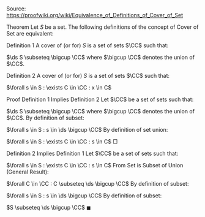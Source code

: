 # 

Source: https://proofwiki.org/wiki/Equivalence_of_Definitions_of_Cover_of_Set



Theorem
Let $S$ be a set.
The following definitions of the concept of Cover of Set are equivalent:

Definition 1
A cover of (or for) $S$ is a set of sets $\CC$ such that:

$\ds S \subseteq \bigcup \CC$
where $\bigcup \CC$ denotes the union of $\CC$.

Definition 2
A cover of (or for) $S$ is a set of sets $\CC$ such that:

$\forall s \in S : \exists C \in \CC : x \in C$


Proof
Definition 1 Implies Definition 2
Let $\CC$ be a set of sets such that:

$\ds S \subseteq \bigcup \CC$
where $\bigcup \CC$ denotes the union of $\CC$.
By definition of subset:

$\forall s \in S : s \in \ds \bigcup \CC$
By definition of set union:

$\forall s \in S : \exists C \in \CC : s \in C$
$\Box$


Definition 2 Implies Definition 1
Let $\CC$ be a set of sets such that:

$\forall s \in S : \exists C \in \CC : s \in C$
From Set is Subset of Union (General Result):

$\forall C \in \CC : C \subseteq \ds \bigcup \CC$
By definition of subset:

$\forall s \in S : s \in \ds \bigcup \CC$
By definition of subset:

$S \subseteq \ds \bigcup \CC$
$\blacksquare$





